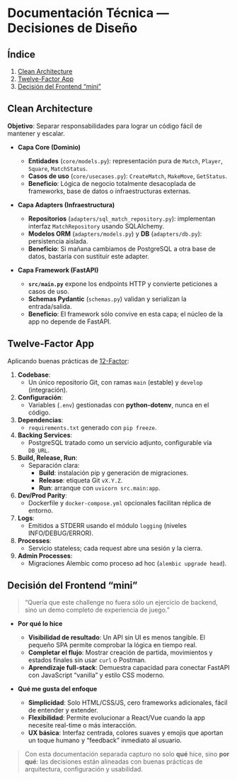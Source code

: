 # Documentación Técnica — Decisiones de Diseño

## Índice

1. [Clean Architecture](#clean-architecture)  
2. [Twelve-Factor App](#twelve-factor-app)  
3. [Decisión del Frontend “mini”](#decisión-del-frontend-mini)  


## Clean Architecture

**Objetivo**: Separar responsabilidades para lograr un código fácil de mantener y escalar.

- **Capa Core (Dominio)**  
  - **Entidades** (`core/models.py`): representación pura de `Match`, `Player`, `Square`, `MatchStatus`.  
  - **Casos de uso** (`core/usecases.py`): `CreateMatch`, `MakeMove`, `GetStatus`.  
  - **Beneficio**: Lógica de negocio totalmente desacoplada de frameworks, base de datos o infraestructuras externas.

- **Capa Adapters (Infraestructura)**  
  - **Repositorios** (`adapters/sql_match_repository.py`): implementan interfaz `MatchRepository` usando SQLAlchemy.  
  - **Modelos ORM** (`adapters/models.py`) y **DB** (`adapters/db.py`): persistencia aislada.  
  - **Beneficio**: Si mañana cambiamos de PostgreSQL a otra base de datos, bastaría con sustituir este adapter.

- **Capa Framework (FastAPI)**  
  - **`src/main.py`** expone los endpoints HTTP y convierte peticiones a casos de uso.  
  - **Schemas Pydantic** (`schemas.py`) validan y serializan la entrada/salida.  
  - **Beneficio**: El framework sólo convive en esta capa; el núcleo de la app no depende de FastAPI.


## Twelve-Factor App

Aplicando buenas prácticas de [12-Factor](https://12factor.net):

1. **Codebase**:  
   - Un único repositorio Git, con ramas `main` (estable) y `develop` (integración).  
2. **Configuración**:  
   - Variables (`.env`) gestionadas con **python-dotenv**, nunca en el código.  
3. **Dependencias**:  
   - `requirements.txt` generado con `pip freeze`.  
4. **Backing Services**:  
   - PostgreSQL tratado como un servicio adjunto, configurable vía `DB_URL`.  
5. **Build, Release, Run**:  
   - Separación clara:  
     - **Build**: instalación pip y generación de migraciones.  
     - **Release**: etiqueta Git `vX.Y.Z`.  
     - **Run**: arranque con `uvicorn src.main:app`.  
6. **Dev/Prod Parity**:  
   - Dockerfile y `docker-compose.yml` opcionales facilitan réplica de entorno.  
7. **Logs**:  
   - Emitidos a STDERR usando el módulo `logging` (niveles INFO/DEBUG/ERROR).  
8. **Processes**:  
   - Servicio stateless; cada request abre una sesión y la cierra.
9. **Admin Processes**:  
   - Migraciones Alembic como proceso ad hoc (`alembic upgrade head`).


## Decisión del Frontend “mini”

> “Quería que este challenge no fuera sólo un ejercicio de backend, sino un demo completo de experiencia de juego.”

- **Por qué lo hice**  
  - **Visibilidad de resultado**: Un API sin UI es menos tangible. El pequeño SPA permite comprobar la lógica en tiempo real.  
  - **Completar el flujo**: Mostrar creación de partida, movimientos y estados finales sin usar `curl` o Postman.  
  - **Aprendizaje full-stack**: Demuestra capacidad para conectar FastAPI con JavaScript “vanilla” y estilo CSS moderno.

- **Qué me gusta del enfoque**  
  - **Simplicidad**: Solo HTML/CSS/JS, cero frameworks adicionales, fácil de entender y extender.  
  - **Flexibilidad**: Permite evolucionar a React/Vue cuando la app necesite real-time o más interacción.  
  - **UX básica**: Interfaz centrada, colores suaves y emojis que aportan un toque humano y “feedback” inmediato al usuario.


> Con esta documentación separada capturo no solo **qué** hice, sino **por qué**: las decisiones están alineadas con buenas prácticas de arquitectura, configuración y usabilidad.
